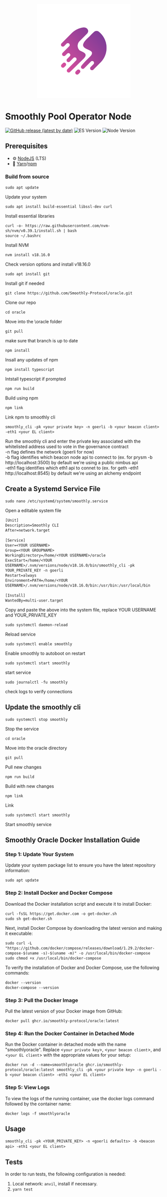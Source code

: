 <p align="center"><a href="https://0xsmoothly.notion.site/"><img width="300" title="Smoothly" src='assets/web_logo.png' /></a></p>

# Smoothly Pool Operator Node

[![GitHub release (latest by date)](https://img.shields.io/github/v/release/Smoothly-Protocol/oracle?label=Github)](https://github.com/Smoothly-Protocol/oracle/releases)
![ES Version](https://img.shields.io/badge/ES-2020-yellow)
![Node Version](https://img.shields.io/badge/node-18.x-green)

## Prerequisites

- :gear: [NodeJS](https://nodejs.org/) (LTS)
- :toolbox: [Yarn](https://yarnpkg.com/)/[npm](https://npmjs.com/)

### Build from source

```
sudo apt update
```
Update your system
```
sudo apt install build-essential libssl-dev curl
```
Install essential libraries
```
curl -o- https://raw.githubusercontent.com/nvm-sh/nvm/v0.39.1/install.sh | bash
source ~/.bashrc
``` 
Install NVM
```
nvm install v18.16.0
```
Check version options and install v18.16.0
```
sudo apt install git
```
Install git if needed
```
git clone https://github.com/Smoothly-Protocol/oracle.git
```
Clone our repo
```
cd oracle
```
Move into the \oracle folder
```
git pull
```
make sure that branch is up to date
```
npm install
``` 
Insall any updates of npm
```
npm install typescript
```
Intstall typescript if prompted
```
npm run build
```
Build using npm
```
npm link
```
Link npm to smoothly cli
```
smoothly_cli -pk <your private key> -n goerli -b <your beacon client> -eth1 <your EL client>
```
Run the smoothly cli and enter the private key associated with the whitelisted address used to vote in the governance contract  
-n flag defines the network (goerli for now)  
-b flag identifies which beacon node api to connect to (ex. for prysm -b http://localhost:3500) by default we're using a public nimbus api  
-eth1 flag identifies which eth1 api to connet to (ex. for geth -eth1 http://localhost:8545) by default we're using an alchemy endpoint

## Create a Systemd Service File
```
sudo nano /etc/systemd/system/smoothly.service
```
Open a editable system file
```
[Unit]
Description=Smoothly CLI
After=network.target

[Service]
User=<YOUR USERNAME>
Group=<YOUR GROUPNAME>
WorkingDirectory=/home/<YOUR USERNAME>/oracle
ExecStart=/home/<YOUR USERNAME>/.nvm/versions/node/v18.16.0/bin/smoothly_cli -pk YOUR_PRIVATE_KEY -n goerli
Restart=always
Environment=PATH=/home/<YOUR USERNAME>/.nvm/versions/node/v18.16.0/bin:/usr/bin:/usr/local/bin

[Install]
WantedBy=multi-user.target
```
Copy and paste the above into the system file, replace YOUR USERNAME and YOUR_PRIVATE_KEY
```
sudo systemctl daemon-reload
```
Reload service
```
sudo systemctl enable smoothly
```
Enable smoothly to autoboot on restart
```
sudo systemctl start smoothly
```
start service
```
sudo journalctl -fu smoothly
```
check logs to verify connections

## Update the smoothly cli
```
sudo systemctl stop smoothly
```
Stop the service
```
cd oracle
```
Move into the oracle directory
```
git pull
```
Pull new changes 
```
npm run build
```
Build with new changes
```
npm link
```
Link 
```
sudo systemctl start smoothly
```
Start smoothly service

## Smoothly Oracle Docker Installation Guide
### Step 1: Update Your System  
Update your system package list to ensure you have the latest repository information:
```
sudo apt update
```
### Step 2: Install Docker and Docker Compose  
Download the Docker installation script and execute it to install Docker:
```
curl -fsSL https://get.docker.com -o get-docker.sh
sudo sh get-docker.sh
```
Next, install Docker Compose by downloading the latest version and making it executable:
```
sudo curl -L "https://github.com/docker/compose/releases/download/1.29.2/docker-compose-$(uname -s)-$(uname -m)" -o /usr/local/bin/docker-compose
sudo chmod +x /usr/local/bin/docker-compose
```
To verify the installation of Docker and Docker Compose, use the following commands:
```
docker --version
docker-compose --version
```

### Step 3: Pull the Docker Image  
Pull the latest version of your Docker image from GitHub:
```
docker pull ghcr.io/smoothly-protocol/oracle:latest
```
### Step 4: Run the Docker Container in Detached Mode  
Run the Docker container in detached mode with the name "smoothlyoracle". Replace <`your private key`>, <`your beacon client`>, and <`your EL client`> with the appropriate values for your setup:
```
docker run -d --name=smoothlyoracle ghcr.io/smoothly-protocol/oracle:latest smoothly_cli -pk <your private key> -n goerli -b <your beacon client> -eth1 <your EL client>
```

### Step 5: View Logs  
To view the logs of the running container, use the docker logs command followed by the container name:
```
docker logs -f smoothlyoracle
```
## Usage 
`smoothly_cli -pk <YOUR_PRIVATE_KEY> -n <goerli defaults> -b <beacon api> -eth1 <your EL client> `

## Tests 

In order to run tests, the following configuration is needed:  
1. Local network: `anvil`, install if necessary.
2. `yarn test`
